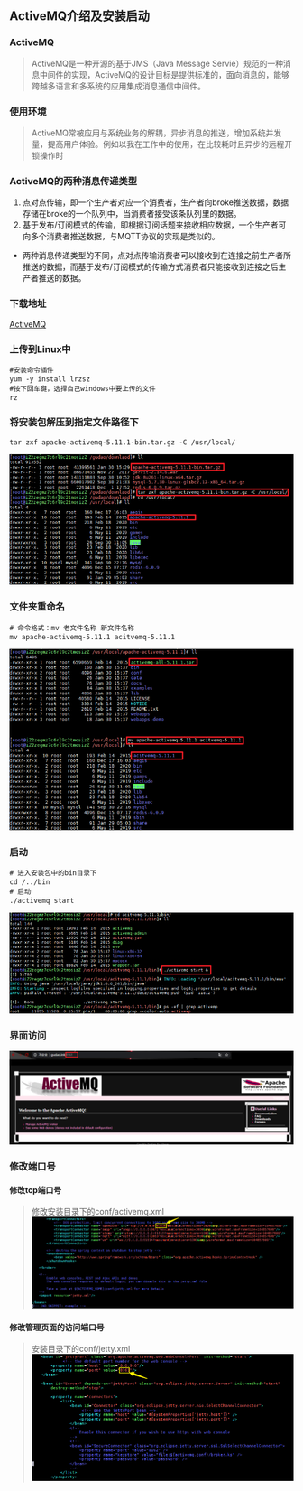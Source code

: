 ## ActiveMQ介绍及安装启动

### ActiveMQ
> ActiveMQ是一种开源的基于JMS（Java Message Servie）规范的一种消息中间件的实现，ActiveMQ的设计目标是提供标准的，面向消息的，能够跨越多语言和多系统的应用集成消息通信中间件。

### 使用环境
> ActiveMQ常被应用与系统业务的解耦，异步消息的推送，增加系统并发量，提高用户体验。例如以我在工作中的使用，在比较耗时且异步的远程开锁操作时

### ActiveMQ的两种消息传递类型
1. 点对点传输，即一个生产者对应一个消费者，生产者向broke推送数据，数据存储在broke的一个队列中，当消费者接受该条队列里的数据。
2. 基于发布/订阅模式的传输，即根据订阅话题来接收相应数据，一个生产者可向多个消费者推送数据，与MQTT协议的实现是类似的。
* 两种消息传递类型的不同，点对点传输消费者可以接收到在连接之前生产者所推送的数据，而基于发布/订阅模式的传输方式消费者只能接收到连接之后生产者推送的数据。

### 下载地址
[ActiveMQ](http://archive.apache.org/dist/activemq)

### 上传到Linux中
```shell
#安装命令插件
yum -y install lrzsz
#按下回车键，选择自己windows中要上传的文件
rz
```

### 将安装包解压到指定文件路径下
```shell
tar zxf apache-activemq-5.11.1-bin.tar.gz -C /usr/local/
```
![解压到指定文件路径下](../resource/activemq/acitvemq-解压到指定文件路径下.png)

### 文件夹重命名
```shell
# 命令格式：mv 老文件名称 新文件名称
mv apache-activemq-5.11.1 acitvemq-5.11.1
```
![linux下重命名文件夹](../resource/activemq/acitvemq-linux下重命名文件夹.png)

### 启动
```shell
# 进入安装包中的bin目录下
cd /../bin
# 启动
./activemq start
```
![启动](../resource/activemq/activemq-启动.png)

### 界面访问
![界面打开](../resource/activemq/activemq-界面打开.png)

### 修改端口号
#### 修改tcp端口号
> 修改安装目录下的conf/activemq.xml
![tcp端口修改](../resource/activemq/activemq-tcp端口修改.png)

#### 修改管理页面的访问端口号
> 安装目录下的conf/jetty.xml
![http端口修改](../resource/activemq/activemq-http端口修改.png)


